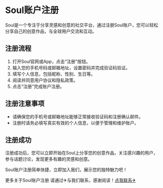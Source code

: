 # Soul账户注册

Soul是一个专注于分享灵感和创意的社交平台，通过注册Soul账户，您可以轻松分享自己的创意作品，与全球用户交流和互动。

## 注册流程

1. 打开Soul官网或App，点击“注册”按钮。
2. 输入您的手机号码或邮箱地址，设置密码并完成验证码验证。
3. 填写个人信息，包括昵称、性别、生日等。
4. 阅读并同意用户协议和隐私政策。
5. 点击“注册”完成账户注册。

## 注册注意事项

- 请确保您的手机号或邮箱地址能够正常接收验证码和注册确认邮件。
- 注册时请务必填写真实有效的个人信息，以便于管理和维护账户。

## 注册成功

注册成功后，您可以立即开始在Soul上分享您的创意作品，关注感兴趣的用户，参与话题讨论，发现更多有趣的灵感和创意。

Soul账户注册简单快捷，立即加入我们，展示您的独特魅力吧！

更多关于Soul账户注册 请通过✈与我们联系，感谢阅读！[点我联系✈](https://img.G208.com)